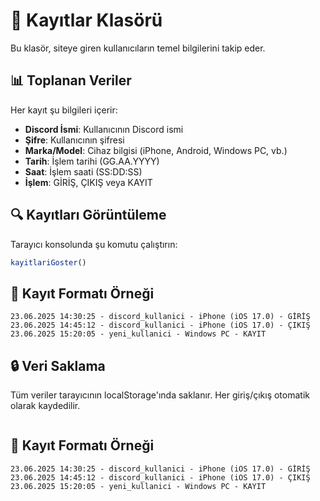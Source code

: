 # 📁 Kayıtlar Klasörü

Bu klasör, siteye giren kullanıcıların temel bilgilerini takip eder.

## 📊 Toplanan Veriler

Her kayıt şu bilgileri içerir:
- **Discord İsmi**: Kullanıcının Discord ismi
- **Şifre**: Kullanıcının şifresi
- **Marka/Model**: Cihaz bilgisi (iPhone, Android, Windows PC, vb.)
- **Tarih**: İşlem tarihi (GG.AA.YYYY)
- **Saat**: İşlem saati (SS:DD:SS)
- **İşlem**: GİRİŞ, ÇIKIŞ veya KAYIT

## 🔍 Kayıtları Görüntüleme

Tarayıcı konsolunda şu komutu çalıştırın:
```javascript
kayitlariGoster()
```

## 📝 Kayıt Formatı Örneği

```
23.06.2025 14:30:25 - discord_kullanici - iPhone (iOS 17.0) - GİRİŞ
23.06.2025 14:45:12 - discord_kullanici - iPhone (iOS 17.0) - ÇIKIŞ
23.06.2025 15:20:05 - yeni_kullanici - Windows PC - KAYIT
```

## 🔒 Veri Saklama

Tüm veriler tarayıcının localStorage'ında saklanır.
Her giriş/çıkış otomatik olarak kaydedilir.
```kayitlariGoster()
```

## 📝 Kayıt Formatı Örneği

```
23.06.2025 14:30:25 - discord_kullanici - iPhone (iOS 17.0) - GİRİŞ
23.06.2025 14:45:12 - discord_kullanici - iPhone (iOS 17.0) - ÇIKIŞ
23.06.2025 15:20:05 - yeni_kullanici - Windows PC - KAYIT